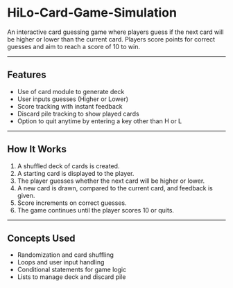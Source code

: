 # HiLo-Card-Game-Simulation

An interactive card guessing game where players guess if the next card will be higher or lower than the current card. Players score points for correct guesses and aim to reach a score of 10 to win.

---

## Features

- Use of card module to generate deck  
- User inputs guesses (Higher or Lower)  
- Score tracking with instant feedback  
- Discard pile tracking to show played cards  
- Option to quit anytime by entering a key other than H or L  

---

## How It Works

1. A shuffled deck of cards is created.  
2. A starting card is displayed to the player.  
3. The player guesses whether the next card will be higher or lower.  
4. A new card is drawn, compared to the current card, and feedback is given.  
5. Score increments on correct guesses.  
6. The game continues until the player scores 10 or quits.

---

## Concepts Used

- Randomization and card shuffling  
- Loops and user input handling  
- Conditional statements for game logic  
- Lists to manage deck and discard pile  
